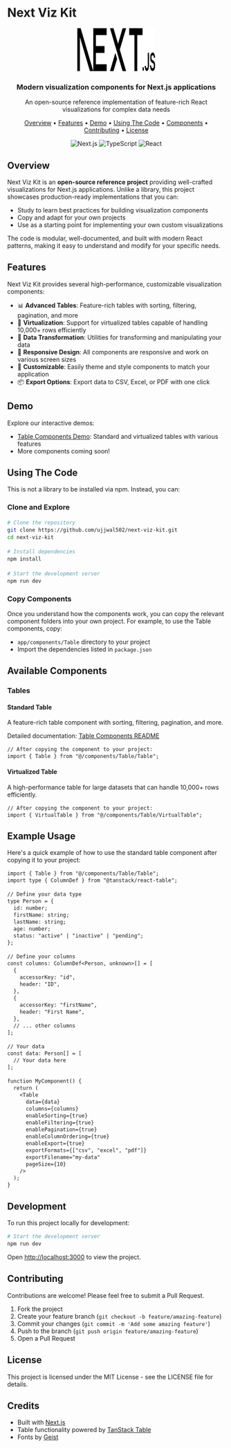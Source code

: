 # Next Viz Kit

<div align="center">
  <img src="public/next.svg" alt="Next Viz Kit Logo" width="180" height="100" style="max-width: 100%;" />
  <h3>Modern visualization components for Next.js applications</h3>
  <p>An open-source reference implementation of feature-rich React visualizations for complex data needs</p>
</div>

<p align="center">
  <a href="#overview">Overview</a> •
  <a href="#features">Features</a> •
  <a href="#demo">Demo</a> •
  <a href="#using-the-code">Using The Code</a> •
  <a href="#available-components">Components</a> •
  <a href="#contributing">Contributing</a> •
  <a href="#license">License</a>
</p>

<div align="center">
  <img src="https://img.shields.io/badge/next.js-000000?style=for-the-badge&logo=nextdotjs&logoColor=white" alt="Next.js" />
  <img src="https://img.shields.io/badge/TypeScript-007ACC?style=for-the-badge&logo=typescript&logoColor=white" alt="TypeScript" />
  <img src="https://img.shields.io/badge/React-20232A?style=for-the-badge&logo=react&logoColor=61DAFB" alt="React" />
</div>

## Overview

Next Viz Kit is an **open-source reference project** providing well-crafted visualizations for Next.js applications. Unlike a library, this project showcases production-ready implementations that you can:

- Study to learn best practices for building visualization components
- Copy and adapt for your own projects
- Use as a starting point for implementing your own custom visualizations

The code is modular, well-documented, and built with modern React patterns, making it easy to understand and modify for your specific needs.

## Features

Next Viz Kit provides several high-performance, customizable visualization components:

- 📊 **Advanced Tables**: Feature-rich tables with sorting, filtering, pagination, and more
- 🚀 **Virtualization**: Support for virtualized tables capable of handling 10,000+ rows efficiently
- 🔄 **Data Transformation**: Utilities for transforming and manipulating your data
- 📱 **Responsive Design**: All components are responsive and work on various screen sizes
- 🎨 **Customizable**: Easily theme and style components to match your application
- 📦 **Export Options**: Export data to CSV, Excel, or PDF with one click

## Demo

Explore our interactive demos:

- [Table Components Demo](/table-demo): Standard and virtualized tables with various features
- More components coming soon!

## Using The Code

This is not a library to be installed via npm. Instead, you can:

### Clone and Explore

```bash
# Clone the repository
git clone https://github.com/ujjwal502/next-viz-kit.git
cd next-viz-kit

# Install dependencies
npm install

# Start the development server
npm run dev
```

### Copy Components

Once you understand how the components work, you can copy the relevant component folders into your own project. For example, to use the Table components, copy:

- `app/components/Table` directory to your project
- Import the dependencies listed in `package.json`

## Available Components

### Tables

#### Standard Table

A feature-rich table component with sorting, filtering, pagination, and more.

Detailed documentation: [Table Components README](/app/components/Table/README.md)

```tsx
// After copying the component to your project:
import { Table } from "@/components/Table/Table";
```

#### Virtualized Table

A high-performance table for large datasets that can handle 10,000+ rows efficiently.

```tsx
// After copying the component to your project:
import { VirtualTable } from "@/components/Table/VirtualTable";
```

## Example Usage

Here's a quick example of how to use the standard table component after copying it to your project:

```tsx
import { Table } from "@/components/Table/Table";
import type { ColumnDef } from "@tanstack/react-table";

// Define your data type
type Person = {
  id: number;
  firstName: string;
  lastName: string;
  age: number;
  status: "active" | "inactive" | "pending";
};

// Define your columns
const columns: ColumnDef<Person, unknown>[] = [
  {
    accessorKey: "id",
    header: "ID",
  },
  {
    accessorKey: "firstName",
    header: "First Name",
  },
  // ... other columns
];

// Your data
const data: Person[] = [
  // Your data here
];

function MyComponent() {
  return (
    <Table
      data={data}
      columns={columns}
      enableSorting={true}
      enableFiltering={true}
      enablePagination={true}
      enableColumnOrdering={true}
      enableExport={true}
      exportFormats={["csv", "excel", "pdf"]}
      exportFilename="my-data"
      pageSize={10}
    />
  );
}
```

## Development

To run this project locally for development:

```bash
# Start the development server
npm run dev
```

Open [http://localhost:3000](http://localhost:3000) to view the project.

## Contributing

Contributions are welcome! Please feel free to submit a Pull Request.

1. Fork the project
2. Create your feature branch (`git checkout -b feature/amazing-feature`)
3. Commit your changes (`git commit -m 'Add some amazing feature'`)
4. Push to the branch (`git push origin feature/amazing-feature`)
5. Open a Pull Request

## License

This project is licensed under the MIT License - see the LICENSE file for details.

## Credits

- Built with [Next.js](https://nextjs.org/)
- Table functionality powered by [TanStack Table](https://tanstack.com/table/v8)
- Fonts by [Geist](https://vercel.com/font)
